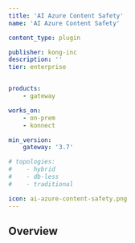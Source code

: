 ```yaml
---
title: 'AI Azure Content Safety'
name: 'AI Azure Content Safety'

content_type: plugin

publisher: kong-inc
description: ''
tier: enterprise


products:
    - gateway

works_on:
    - on-prem
    - konnect

min_version:
    gateway: '3.7'

# topologies:
#    - hybrid
#    - db-less
#    - traditional

icon: ai-azure-content-safety.png
---
```


## Overview
